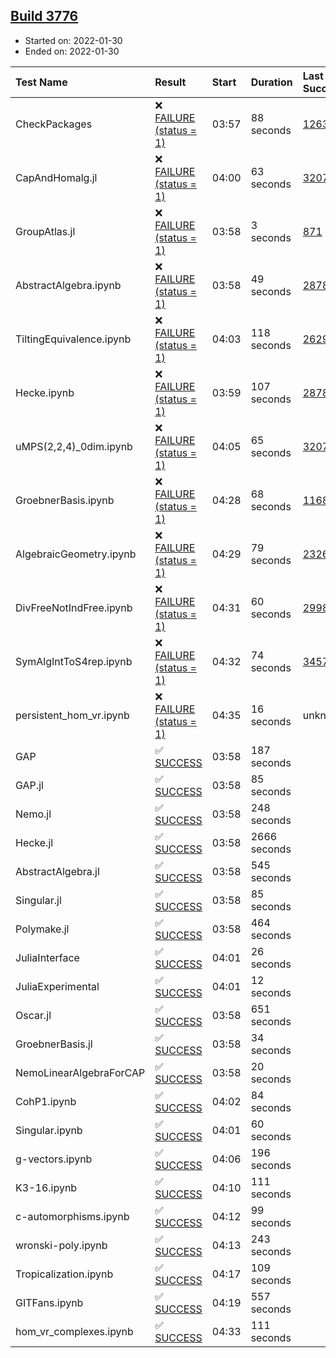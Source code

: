 ## [Build 3776](https://oscarci.mathematik.uni-kl.de/job/oscar-stable/3776/)

* Started on: 2022-01-30
* Ended on: 2022-01-30

| Test Name    | Result | Start | Duration | Last Success | First Failure |
|:-------------|:-------|:------|:---------|:-------------|:--------------|
| CheckPackages | ❌ [FAILURE (status = 1)](https://oscarci.mathematik.uni-kl.de/job/oscar-stable/3776/artifact/logs/build-3776/CheckPackages.log) | 03:57 | 88 seconds | [1263](https://oscarci.mathematik.uni-kl.de/job/oscar-stable/1263/) | [1264](https://oscarci.mathematik.uni-kl.de/job/oscar-stable/1264/) |
| CapAndHomalg.jl | ❌ [FAILURE (status = 1)](https://oscarci.mathematik.uni-kl.de/job/oscar-stable/3776/artifact/logs/build-3776/CapAndHomalg.jl.log) | 04:00 | 63 seconds | [3207](https://oscarci.mathematik.uni-kl.de/job/oscar-stable/3207/) | [3208](https://oscarci.mathematik.uni-kl.de/job/oscar-stable/3208/) |
| GroupAtlas.jl | ❌ [FAILURE (status = 1)](https://oscarci.mathematik.uni-kl.de/job/oscar-stable/3776/artifact/logs/build-3776/GroupAtlas.jl.log) | 03:58 | 3 seconds | [871](https://oscarci.mathematik.uni-kl.de/job/oscar-stable/871/) | [872](https://oscarci.mathematik.uni-kl.de/job/oscar-stable/872/) |
| AbstractAlgebra.ipynb | ❌ [FAILURE (status = 1)](https://oscarci.mathematik.uni-kl.de/job/oscar-stable/3776/artifact/logs/build-3776/AbstractAlgebra.ipynb.log) | 03:58 | 49 seconds | [2878](https://oscarci.mathematik.uni-kl.de/job/oscar-stable/2878/) | [2879](https://oscarci.mathematik.uni-kl.de/job/oscar-stable/2879/) |
| TiltingEquivalence.ipynb | ❌ [FAILURE (status = 1)](https://oscarci.mathematik.uni-kl.de/job/oscar-stable/3776/artifact/logs/build-3776/TiltingEquivalence.ipynb.log) | 04:03 | 118 seconds | [2629](https://oscarci.mathematik.uni-kl.de/job/oscar-stable/2629/) | [2630](https://oscarci.mathematik.uni-kl.de/job/oscar-stable/2630/) |
| Hecke.ipynb | ❌ [FAILURE (status = 1)](https://oscarci.mathematik.uni-kl.de/job/oscar-stable/3776/artifact/logs/build-3776/Hecke.ipynb.log) | 03:59 | 107 seconds | [2878](https://oscarci.mathematik.uni-kl.de/job/oscar-stable/2878/) | [2879](https://oscarci.mathematik.uni-kl.de/job/oscar-stable/2879/) |
| uMPS(2,2,4)_0dim.ipynb | ❌ [FAILURE (status = 1)](https://oscarci.mathematik.uni-kl.de/job/oscar-stable/3776/artifact/logs/build-3776/uMPS-2-2-4-_0dim.ipynb.log) | 04:05 | 65 seconds | [3207](https://oscarci.mathematik.uni-kl.de/job/oscar-stable/3207/) | [3208](https://oscarci.mathematik.uni-kl.de/job/oscar-stable/3208/) |
| GroebnerBasis.ipynb | ❌ [FAILURE (status = 1)](https://oscarci.mathematik.uni-kl.de/job/oscar-stable/3776/artifact/logs/build-3776/GroebnerBasis.ipynb.log) | 04:28 | 68 seconds | [1168](https://oscarci.mathematik.uni-kl.de/job/oscar-stable/1168/) | [1169](https://oscarci.mathematik.uni-kl.de/job/oscar-stable/1169/) |
| AlgebraicGeometry.ipynb | ❌ [FAILURE (status = 1)](https://oscarci.mathematik.uni-kl.de/job/oscar-stable/3776/artifact/logs/build-3776/AlgebraicGeometry.ipynb.log) | 04:29 | 79 seconds | [2326](https://oscarci.mathematik.uni-kl.de/job/oscar-stable/2326/) | [2327](https://oscarci.mathematik.uni-kl.de/job/oscar-stable/2327/) |
| DivFreeNotIndFree.ipynb | ❌ [FAILURE (status = 1)](https://oscarci.mathematik.uni-kl.de/job/oscar-stable/3776/artifact/logs/build-3776/DivFreeNotIndFree.ipynb.log) | 04:31 | 60 seconds | [2998](https://oscarci.mathematik.uni-kl.de/job/oscar-stable/2998/) | [2999](https://oscarci.mathematik.uni-kl.de/job/oscar-stable/2999/) |
| SymAlgIntToS4rep.ipynb | ❌ [FAILURE (status = 1)](https://oscarci.mathematik.uni-kl.de/job/oscar-stable/3776/artifact/logs/build-3776/SymAlgIntToS4rep.ipynb.log) | 04:32 | 74 seconds | [3457](https://oscarci.mathematik.uni-kl.de/job/oscar-stable/3457/) | [3458](https://oscarci.mathematik.uni-kl.de/job/oscar-stable/3458/) |
| persistent_hom_vr.ipynb | ❌ [FAILURE (status = 1)](https://oscarci.mathematik.uni-kl.de/job/oscar-stable/3776/artifact/logs/build-3776/persistent_hom_vr.ipynb.log) | 04:35 | 16 seconds | unknown | unknown |
| GAP | ✅ [SUCCESS](https://oscarci.mathematik.uni-kl.de/job/oscar-stable/3776/artifact/logs/build-3776/GAP.log) | 03:58 | 187 seconds |  |  |
| GAP.jl | ✅ [SUCCESS](https://oscarci.mathematik.uni-kl.de/job/oscar-stable/3776/artifact/logs/build-3776/GAP.jl.log) | 03:58 | 85 seconds |  |  |
| Nemo.jl | ✅ [SUCCESS](https://oscarci.mathematik.uni-kl.de/job/oscar-stable/3776/artifact/logs/build-3776/Nemo.jl.log) | 03:58 | 248 seconds |  |  |
| Hecke.jl | ✅ [SUCCESS](https://oscarci.mathematik.uni-kl.de/job/oscar-stable/3776/artifact/logs/build-3776/Hecke.jl.log) | 03:58 | 2666 seconds |  |  |
| AbstractAlgebra.jl | ✅ [SUCCESS](https://oscarci.mathematik.uni-kl.de/job/oscar-stable/3776/artifact/logs/build-3776/AbstractAlgebra.jl.log) | 03:58 | 545 seconds |  |  |
| Singular.jl | ✅ [SUCCESS](https://oscarci.mathematik.uni-kl.de/job/oscar-stable/3776/artifact/logs/build-3776/Singular.jl.log) | 03:58 | 85 seconds |  |  |
| Polymake.jl | ✅ [SUCCESS](https://oscarci.mathematik.uni-kl.de/job/oscar-stable/3776/artifact/logs/build-3776/Polymake.jl.log) | 03:58 | 464 seconds |  |  |
| JuliaInterface | ✅ [SUCCESS](https://oscarci.mathematik.uni-kl.de/job/oscar-stable/3776/artifact/logs/build-3776/JuliaInterface.log) | 04:01 | 26 seconds |  |  |
| JuliaExperimental | ✅ [SUCCESS](https://oscarci.mathematik.uni-kl.de/job/oscar-stable/3776/artifact/logs/build-3776/JuliaExperimental.log) | 04:01 | 12 seconds |  |  |
| Oscar.jl | ✅ [SUCCESS](https://oscarci.mathematik.uni-kl.de/job/oscar-stable/3776/artifact/logs/build-3776/Oscar.jl.log) | 03:58 | 651 seconds |  |  |
| GroebnerBasis.jl | ✅ [SUCCESS](https://oscarci.mathematik.uni-kl.de/job/oscar-stable/3776/artifact/logs/build-3776/GroebnerBasis.jl.log) | 03:58 | 34 seconds |  |  |
| NemoLinearAlgebraForCAP | ✅ [SUCCESS](https://oscarci.mathematik.uni-kl.de/job/oscar-stable/3776/artifact/logs/build-3776/NemoLinearAlgebraForCAP.log) | 03:58 | 20 seconds |  |  |
| CohP1.ipynb | ✅ [SUCCESS](https://oscarci.mathematik.uni-kl.de/job/oscar-stable/3776/artifact/logs/build-3776/CohP1.ipynb.log) | 04:02 | 84 seconds |  |  |
| Singular.ipynb | ✅ [SUCCESS](https://oscarci.mathematik.uni-kl.de/job/oscar-stable/3776/artifact/logs/build-3776/Singular.ipynb.log) | 04:01 | 60 seconds |  |  |
| g-vectors.ipynb | ✅ [SUCCESS](https://oscarci.mathematik.uni-kl.de/job/oscar-stable/3776/artifact/logs/build-3776/g-vectors.ipynb.log) | 04:06 | 196 seconds |  |  |
| K3-16.ipynb | ✅ [SUCCESS](https://oscarci.mathematik.uni-kl.de/job/oscar-stable/3776/artifact/logs/build-3776/K3-16.ipynb.log) | 04:10 | 111 seconds |  |  |
| c-automorphisms.ipynb | ✅ [SUCCESS](https://oscarci.mathematik.uni-kl.de/job/oscar-stable/3776/artifact/logs/build-3776/c-automorphisms.ipynb.log) | 04:12 | 99 seconds |  |  |
| wronski-poly.ipynb | ✅ [SUCCESS](https://oscarci.mathematik.uni-kl.de/job/oscar-stable/3776/artifact/logs/build-3776/wronski-poly.ipynb.log) | 04:13 | 243 seconds |  |  |
| Tropicalization.ipynb | ✅ [SUCCESS](https://oscarci.mathematik.uni-kl.de/job/oscar-stable/3776/artifact/logs/build-3776/Tropicalization.ipynb.log) | 04:17 | 109 seconds |  |  |
| GITFans.ipynb | ✅ [SUCCESS](https://oscarci.mathematik.uni-kl.de/job/oscar-stable/3776/artifact/logs/build-3776/GITFans.ipynb.log) | 04:19 | 557 seconds |  |  |
| hom_vr_complexes.ipynb | ✅ [SUCCESS](https://oscarci.mathematik.uni-kl.de/job/oscar-stable/3776/artifact/logs/build-3776/hom_vr_complexes.ipynb.log) | 04:33 | 111 seconds |  |  |
